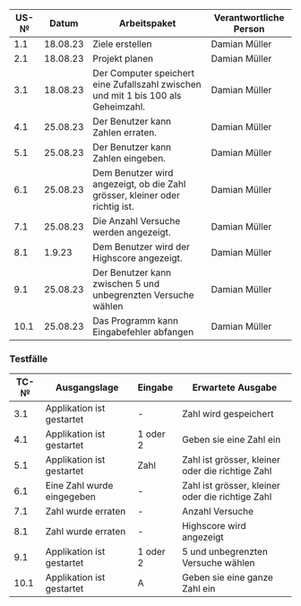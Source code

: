 | US-№ | Datum | Arbeitspaket  | Verantwortliche Person   |
| ---- | ----- | ------------- | ------------------------- |
| 1.1 | 18.08.23   | Ziele erstellen | Damian Müller |
| 2.1 | 18.08.23   | Projekt planen |Damian Müller |
| 3.1 | 18.08.23   | Der Computer speichert eine Zufallszahl zwischen und mit 1 bis 100 als Geheimzahl.   | Damian Müller |
| 4.1 | 25.08.23   | Der Benutzer kann Zahlen erraten. | Damian Müller |
| 5.1 | 25.08.23   | Der Benutzer kann Zahlen eingeben. | Damian Müller |
| 6.1 | 25.08.23   | Dem Benutzer wird angezeigt, ob die Zahl grösser, kleiner oder richtig ist. | Damian Müller |
| 7.1 | 25.08.23   | Die Anzahl Versuche werden angezeigt. | Damian Müller |
| 8.1 | 1.9.23     | Dem Benutzer wird der Highscore angezeigt. | Damian Müller |
| 9.1 | 25.08.23   | Der Benutzer kann zwischen 5 und unbegrenzten Versuche wählen | Damian Müller |
| 10.1| 25.08.23   | Das Programm kann Eingabefehler abfangen | Damian Müller|


### Testfälle

| TC-№ | Ausgangslage | Eingabe | Erwartete Ausgabe |
|---|---|---|---|
| 3.1 | Applikation ist gestartet | - | Zahl wird gespeichert|
| 4.1 | Applikation ist gestartet | 1 oder 2  |  Geben sie eine Zahl ein |
| 5.1 | Applikation ist gestartet | Zahl | Zahl ist grösser, kleiner oder die richtige Zahl |
| 6.1 | Eine Zahl wurde eingegeben | - | Zahl ist grösser, kleiner oder die richtige Zahl |
| 7.1 | Zahl wurde erraten | - | Anzahl Versuche |
| 8.1 | Zahl wurde erraten | - | Highscore wird angezeigt |
| 9.1 | Applikation ist gestartet | 1 oder 2 | 5 und unbegrenzten Versuche wählen |
| 10.1| Applikation ist gestartet | A | Geben sie eine ganze Zahl ein |
